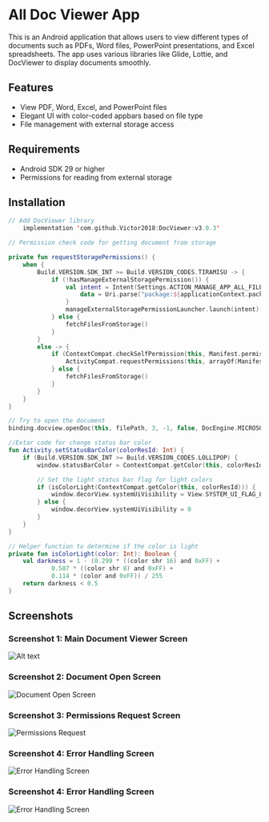 # All Doc Viewer App

This is an Android application that allows users to view different types of documents such as PDFs, Word files, PowerPoint presentations, and Excel spreadsheets. The app uses various libraries like Glide, Lottie, and DocViewer to display documents smoothly.

## Features

- View PDF, Word, Excel, and PowerPoint files
- Elegant UI with color-coded appbars based on file type
- File management with external storage access

## Requirements

- Android SDK 29 or higher
- Permissions for reading from external storage

## Installation

```kotlin
// Add DocViewer library
    implementation 'com.github.Victor2018:DocViewer:v3.0.3'
```


```kotlin
// Permission check code for getting document from storage

private fun requestStoragePermissions() {
    when {
        Build.VERSION.SDK_INT >= Build.VERSION_CODES.TIRAMISU -> {
            if (!hasManageExternalStoragePermission()) {
                val intent = Intent(Settings.ACTION_MANAGE_APP_ALL_FILES_ACCESS_PERMISSION).apply {
                    data = Uri.parse("package:${applicationContext.packageName}")
                }
                manageExternalStoragePermissionLauncher.launch(intent)
            } else {
                fetchFilesFromStorage()
            }
        }
        else -> {
            if (ContextCompat.checkSelfPermission(this, Manifest.permission.READ_EXTERNAL_STORAGE) == PackageManager.PERMISSION_DENIED) {
                ActivityCompat.requestPermissions(this, arrayOf(Manifest.permission.READ_EXTERNAL_STORAGE), REQUEST_READ_STORAGE)
            } else {
                fetchFilesFromStorage()
            }
        }
    }
}
```

```kotlin
// Try to open the document
binding.docview.openDoc(this, filePath, 3, -1, false, DocEngine.MICROSOFT)
```


```kotlin
//Extar code for change status bar color
fun Activity.setStatusBarColor(colorResId: Int) {
    if (Build.VERSION.SDK_INT >= Build.VERSION_CODES.LOLLIPOP) {
        window.statusBarColor = ContextCompat.getColor(this, colorResId)

        // Set the light status bar flag for light colors
        if (isColorLight(ContextCompat.getColor(this, colorResId))) {
            window.decorView.systemUiVisibility = View.SYSTEM_UI_FLAG_LIGHT_STATUS_BAR
        } else {
            window.decorView.systemUiVisibility = 0
        }
    }
}

// Helper function to determine if the color is light
private fun isColorLight(color: Int): Boolean {
    val darkness = 1 - (0.299 * ((color shr 16) and 0xFF) +
            0.587 * ((color shr 8) and 0xFF) +
            0.114 * (color and 0xFF)) / 255
    return darkness < 0.5
}
```

## Screenshots

### Screenshot 1: Main Document Viewer Screen
![Alt text](![main](https://github.com/user-attachments/assets/429ab774-5091-4e24-a552-d7ffe59a6699)
)


### Screenshot 2: Document Open Screen
![Document Open Screen](![pdf](https://github.com/user-attachments/assets/54db4952-f61b-4801-a71c-c4b41ff2b469))

### Screenshot 3: Permissions Request Screen
![Permissions Request](![word](https://github.com/user-attachments/assets/5d76b94f-6360-4663-bb0a-7f1d7bc7dcf5))

### Screenshot 4: Error Handling Screen
![Error Handling Screen](![ppt](https://github.com/user-attachments/assets/da89594b-1e65-4e63-87ae-840509c37630))

### Screenshot 4: Error Handling Screen
![Error Handling Screen](![excel](https://github.com/user-attachments/assets/46f94edb-7ba1-4cb8-8864-05e0d7d743a9))





